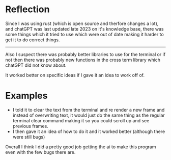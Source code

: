 # Reflection
Since I was using rust (which is open source and therfore changes a lot), and chatGPT was last updated late 2023 on it's knowledge base, there was some things which it tried to use which were out of date making it harder to get it to do correct things.

---

Also I suspect there was probably better libraries to use for the terminal or if not then there was probably new functions in the cross term library which chatGPT did not know about.

It worked better on specific ideas if I gave it an idea to work off of. 
# Examples
- I told it to clear the text from the terminal and re render a new frame and instead of overwriting text, it would just do the same thing as the regular terminal clear command making it so you could scroll up and see previous frames.
- I then gave it an idea of how to do it and it worked better (although there were still bugs)

Overall I think I did a pretty good job getting the ai to make this program even with the few bugs there are.